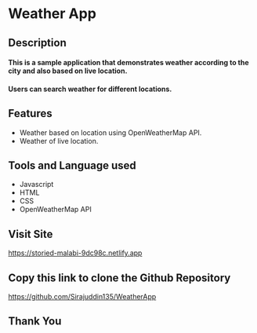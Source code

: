 # Weather App

## Description
#### This is a sample application that demonstrates weather according to the city and also based on live location.

#### Users can search weather for different locations.

## Features
- Weather based on location using OpenWeatherMap API.
- Weather of live location.

## Tools and Language used
- Javascript
- HTML
- CSS
- OpenWeatherMap API

## Visit Site
https://storied-malabi-9dc98c.netlify.app

## Copy this link to clone the Github Repository
https://github.com/Sirajuddin135/WeatherApp

## Thank You